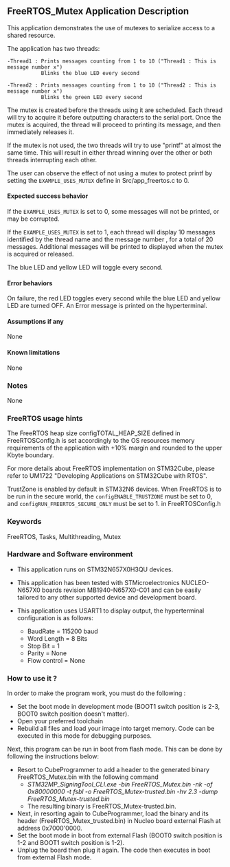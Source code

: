 ## <b>FreeRTOS_Mutex Application Description</b>

This application demonstrates the use of mutexes to serialize access to a shared resource.

The application has two threads:

    -Thread1 : Prints messages counting from 1 to 10 ("Thread1 : This is message number x")
               Blinks the blue LED every second

    -Thread2 : Prints messages counting from 1 to 10 ("Thread2 : This is message number x")
               Blinks the green LED every second

The mutex is created before the threads using it are scheduled. Each thread will try to acquire it
before outputting characters to the serial port. Once the mutex is acquired, the thread will proceed
to printing its message, and then immediately releases it.

If the mutex is not used, the two threads will try to use "printf" at almost the same time. This will
result in either thread winning over the other or both threads interrupting each other.

The user can observe the effect of not using a mutex to protect printf by setting the
`EXAMPLE_USES_MUTEX` define in Src/app_freertos.c to 0.

####  <b>Expected success behavior</b>

If the `EXAMPLE_USES_MUTEX` is set to 0, some messages will not be printed, or may be corrupted.

If the `EXAMPLE_USES_MUTEX` is set to 1, each thread will display 10 messages identified by the thread name
and the message number , for a total of 20 messages. Additional messages will be printed to displayed when
the mutex is acquired or released.

The blue LED and yellow LED will toggle every second.

#### <b>Error behaviors</b>

On failure, the red LED toggles every second while the blue LED and yellow LED are turned OFF.
An Error message is printed on the hyperterminal.

#### <b>Assumptions if any</b>

None

#### <b>Known limitations</b>

None

### <b>Notes</b>

None

### <b>FreeRTOS usage hints</b>
The FreeRTOS heap size configTOTAL_HEAP_SIZE defined in FreeRTOSConfig.h is set accordingly to the
OS resources memory requirements of the application with +10% margin and rounded to the upper Kbyte boundary.

For more details about FreeRTOS implementation on STM32Cube, please refer to UM1722 "Developing Applications
on STM32Cube with RTOS".

TrustZone is enabled by default in STM32N6 devices. When FreeRTOS is to be run in the secure world, 
the `configENABLE_TRUSTZONE` must be set to 0, and `configRUN_FREERTOS_SECURE_ONLY` must be set to 1. in FreeRTOSConfig.h

### <b>Keywords</b>

FreeRTOS, Tasks, Multithreading, Mutex

### <b>Hardware and Software environment</b>

  - This application runs on STM32N657X0H3QU devices.
  - This application has been tested with STMicroelectronics NUCLEO-N657X0 boards revision MB1940-N657X0-C01 and can be easily tailored to any other supported device and development board.

  - This application uses USART1 to display output, the hyperterminal configuration is as follows:

    - BaudRate = 115200 baud
    - Word Length = 8 Bits
    - Stop Bit = 1
    - Parity = None
    - Flow control = None

###  <b>How to use it ?</b>

In order to make the program work, you must do the following :

 - Set the boot mode in development mode (BOOT1 switch position is 2-3, BOOT0 switch position doesn't matter).
 - Open your preferred toolchain
 - Rebuild all files and load your image into target memory. Code can be executed in this mode for debugging purposes.

Next, this program can be run in boot from flash mode. This can be done by following the instructions below:

 - Resort to CubeProgrammer to add a header to the generated binary FreeRTOS_Mutex.bin with the following command
      - *STM32MP_SigningTool_CLI.exe -bin FreeRTOS_Mutex.bin -nk -of 0x80000000 -t fsbl -o FreeRTOS_Mutex-trusted.bin -hv 2.3 -dump FreeRTOS_Mutex-trusted.bin*
   - The resulting binary is FreeRTOS_Mutex-trusted.bin.
 - Next, in resorting again to CubeProgrammer, load the binary and its header (FreeRTOS_Mutex_trusted.bin) in Nucleo board external Flash at address 0x7000'0000.
 - Set the boot mode in boot from external Flash (BOOT0 switch position is 1-2 and BOOT1 switch position is 1-2).
 - Unplug the board then plug it again. The code then executes in boot from external Flash mode.
